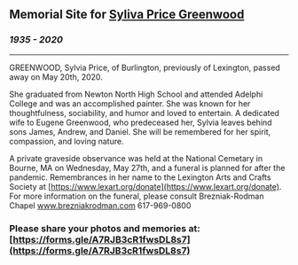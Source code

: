 ## Memorial Site for [Syliva Price Greenwood](https://civics.github.io/Sylvia)
### *1935 - 2020* 

-----


GREENWOOD, Sylvia Price, of Burlington, previously of Lexington, passed away on May 20th, 2020.  

She graduated from Newton North High School and attended Adelphi College and was an accomplished painter.  She was known for her thoughtfulness, sociability, and humor and loved to entertain.  A dedicated wife to Eugene Greenwood, who predeceased her, Sylvia leaves behind sons James, Andrew, and Daniel. She will be remembered for her spirit, compassion, and loving nature.

A private graveside observance was held at the National Cemetary in Bourne, MA on Wednesday, May 27th, and a funeral is planned for after the pandemic.  Remembrances in her name to the Lexington Arts and Crafts Society at [https://www.lexart.org/donate](https://www.lexart.org/donate). For more information on the funeral, please consult Brezniak-Rodman Chapel www.brezniakrodman.com 617-969-0800  

### Please share your photos and memories at: [https://forms.gle/A7RJB3cR1fwsDL8s7](https://forms.gle/A7RJB3cR1fwsDL8s7) 

